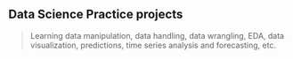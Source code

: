## Data Science Practice projects

> Learning data manipulation, data handling, data wrangling, EDA, data visualization, predictions, time series analysis and forecasting, etc.
